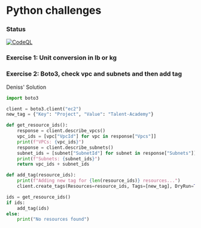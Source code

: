 # Python challenges

### Status

[![CodeQL](https://github.com/leticiavalladares/python_challenges/actions/workflows/codeql.yml/badge.svg)](https://github.com/leticiavalladares/python_challenges/actions/workflows/codeql.yml)

### Exercise 1: Unit conversion in lb or kg
### Exercise 2: Boto3, check vpc and subnets and then add tag 

Deniss' Solution

```python
import boto3

client = boto3.client("ec2")
new_tag = {"Key": "Project", "Value": "Talent-Academy"}

def get_resource_ids():
    response = client.describe_vpcs()
    vpc_ids = [vpc["VpcId"] for vpc in response["Vpcs"]]
    print(f"VPCs: {vpc_ids}")
    response = client.describe_subnets()
    subnet_ids = [subnet["SubnetId"] for subnet in response["Subnets"]]
    print(f"Subnets: {subnet_ids}")
    return vpc_ids + subnet_ids

def add_tag(resource_ids):
    print(f"Adding new tag for {len(resource_ids)} resources...")
    client.create_tags(Resources=resource_ids, Tags=[new_tag], DryRun=True)

ids = get_resource_ids()
if ids:
    add_tag(ids)
else:
    print("No resources found")
```
